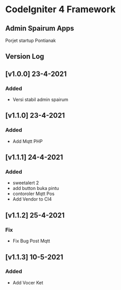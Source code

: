 # CodeIgniter 4 Framework

## Admin Spairum Apps

Porjet startup Pontianak

## Version Log

## [v1.0.0] 23-4-2021

### Added

- Versi stabil admin spairum

## [v1.1.0] 23-4-2021

### Added

- Add Mqtt PHP

## [v1.1.1] 24-4-2021

### Added

- sweetalert 2
- add button buka pintu
- contoroler Mqtt Pos
- Add Vendor to CI4

## [v1.1.2] 25-4-2021

### Fix

- Fix Bug Post Mqtt

## [v1.1.3] 10-5-2021

### Added

- Add Vocer Ket
